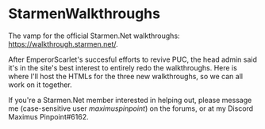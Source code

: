 # StarmenWalkthroughs
The vamp for the official Starmen.Net walkthroughs: https://walkthrough.starmen.net/.

After EmperorScarlet's succesful efforts to revive PUC, the head admin said it's in the site's best interest to entirely redo the walkthroughs. Here is where I'll host the HTMLs for the three new walkthroughs, so we can all work on it together.

If you're a Starmen.Net member interested in helping out, please message me (case-sensitive user *maximuspinpoint*) on the forums, or at my Discord Maximus Pinpoint#6162.
